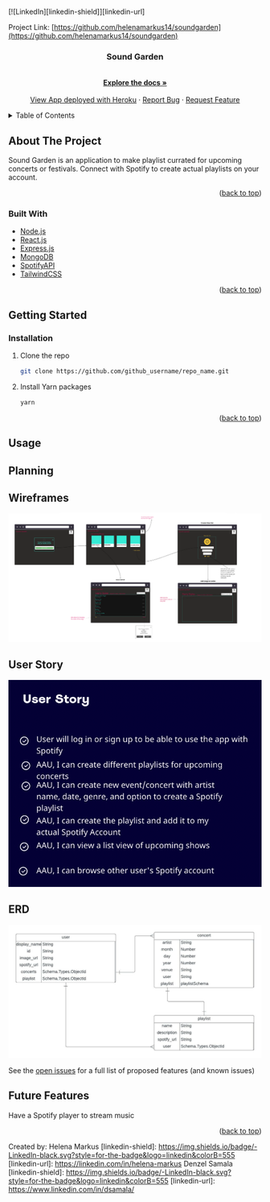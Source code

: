 <div id="top"></div>

<!-- [![Contributors][contributors-shield]][contributors-url]
[![Forks][forks-shield]][forks-url]
[![Stargazers][stars-shield]][stars-url]
[![Issues][issues-shield]][issues-url]
[![MIT License][license-shield]][license-url] -->
[![LinkedIn][linkedin-shield]][linkedin-url]



<!-- PROJECT LOGO -->
<!-- <br />
<div align="center">
  <a href="https://github.com/helenamarkus14/soundgarden">
    <img src="" alt="Logo" width="80" height="80">
  </a> -->

Project Link: [https://github.com/helenamarkus14/soundgarden](https://github.com/helenamarkus14/soundgarden)

<h3 align="center">Sound Garden</h3>

  <p align="center">
    <br />
    <a href="https://github.com/helenamarkus14/soundgarden"><strong>Explore the docs »</strong></a>
    <br />
    <br />
    <a href="http://thesoundgarden.herokuapp.com/">View App deployed with Heroku</a>
    ·
    <a href="https://github.com/helenamarkus14/soundgarden/issues">Report Bug</a>
    ·
    <a href="https://github.com/helenamarkus14/soundgarden/issues">Request Feature</a>
  </p>
</div>



<!-- TABLE OF CONTENTS -->
<details>
  <summary>Table of Contents</summary>
  <ol>
    <li>
      <a href="#about-the-project">About The Project</a>
      <ul>
        <li><a href="#built-with">Built With</a></li>
      </ul>
    </li>
    <li>
      <a href="#getting-started">Getting Started</a>
      <ul>
        <li><a href="#installation">Installation</a></li>
      </ul>
    </li>
    <li><a href="#usage">Usage</a></li>
    <li><a href="#planning">Planning</a></li>
    <li><a href="#contributing">Contributing</a></li>
    <li><a href="#license">License</a></li>
    <li><a href="#contact">Contact</a></li>
    <li><a href="#acknowledgments">Acknowledgments</a></li>
  </ol>
</details>



<!-- ABOUT THE PROJECT -->
## About The Project

Sound Garden is an application to make playlist currated for upcoming concerts or festivals. Connect with Spotify to create actual playlists on your account. 

<!-- [![Product Name Screen Shot][product-screenshot]](https://example.com) -->

<!-- Here's a blank template to get started: To avoid retyping too much info. Do a search and replace with your text editor for the following: `github_username`, `repo_name`, `twitter_handle`, `linkedin_username`, `email_client`, `email`, `project_title`, `project_description` -->

<p align="right">(<a href="#top">back to top</a>)</p>



### Built With

* [Node.js](https://nodejs.org/)
* [React.js](https://reactjs.org/)
* [Express.js](https://expressjs.com)
* [MongoDB](https://mongodb.com/)
* [SpotifyAPI](https://developer.spotify.com/)
* [TailwindCSS](https://tailwindcss.com/)

<p align="right">(<a href="#top">back to top</a>)</p>



<!-- GETTING STARTED -->
## Getting Started


### Installation

1. Clone the repo
   ```sh
   git clone https://github.com/github_username/repo_name.git
   ```
2. Install Yarn packages
   ```sh
   yarn 
   ```

<p align="right">(<a href="#top">back to top</a>)</p>



<!-- USAGE EXAMPLES -->
## Usage

<!-- code snippets -->





<!-- ROADMAP -->
## Planning

## Wireframes
![Wireframes](planning/wireframes.png)

## User Story
![Userstory](planning/userStory.png)
## ERD
![ERD](planning/ERD.jpeg)

See the [open issues](https://github.com/helenamarkus14/soundgarden/issues) for a full list of proposed features (and known issues)


## Future Features

Have a Spotify player to stream music
<!-- CONTRIBUTING -->
<!-- ## Contributing

Contributions are what make the open source community such an amazing place to learn, inspire, and create. Any contributions you make are **greatly appreciated**.

If you have a suggestion that would make this better, please fork the repo and create a pull request. You can also simply open an issue with the tag "enhancement".
Don't forget to give the project a star! Thanks again!

1. Fork the Project
2. Create your Feature Branch (`git checkout -b feature/AmazingFeature`)
3. Commit your Changes (`git commit -m 'Add some AmazingFeature'`)
4. Push to the Branch (`git push origin feature/AmazingFeature`)
5. Open a Pull Request -->




<p align="right">(<a href="#top">back to top</a>)</p>



<!-- MARKDOWN LINKS & IMAGES -->
Created by:
Helena Markus
[linkedin-shield]: https://img.shields.io/badge/-LinkedIn-black.svg?style=for-the-badge&logo=linkedin&colorB=555
[linkedin-url]: https://linkedin.com/in/helena-markus 
Denzel Samala
[linkedin-shield]: https://img.shields.io/badge/-LinkedIn-black.svg?style=for-the-badge&logo=linkedin&colorB=555
[linkedin-url]: https://www.linkedin.com/in/dsamala/


<!-- [product-screenshot]: images/screenshot.png -->
